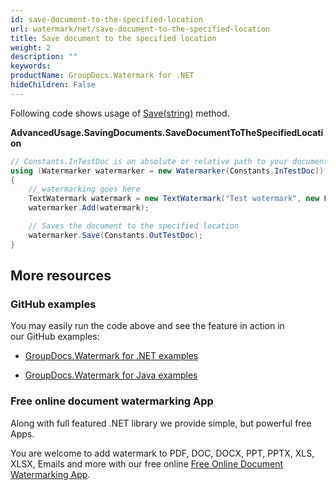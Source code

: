 ```yaml
---
id: save-document-to-the-specified-location
url: watermark/net/save-document-to-the-specified-location
title: Save document to the specified location
weight: 2
description: ""
keywords: 
productName: GroupDocs.Watermark for .NET
hideChildren: False
---
```

Following code shows usage of [Save(string)](https://apireference.groupdocs.com/net/watermark/groupdocs.watermark.watermarker/save/methods/4) method.

**AdvancedUsage.SavingDocuments.SaveDocumentToTheSpecifiedLocation**

```csharp
// Constants.InTestDoc is an absolute or relative path to your document. Ex: @"C:\Docs\test.doc"
using (Watermarker watermarker = new Watermarker(Constants.InTestDoc))
{
    // watermarking goes here
    TextWatermark watermark = new TextWatermark("Test watermark", new Font("Arial", 12));
    watermarker.Add(watermark);

    // Saves the document to the specified location
    watermarker.Save(Constants.OutTestDoc);
}
```

## More resources

### GitHub examples

You may easily run the code above and see the feature in action in our GitHub examples:

*   [GroupDocs.Watermark for .NET examples](https://github.com/groupdocs-watermark/GroupDocs.Watermark-for-.NET)
    
*   [GroupDocs.Watermark for Java examples](https://github.com/groupdocs-watermark/GroupDocs.Watermark-for-Java)
    

### Free online document watermarking App

Along with full featured .NET library we provide simple, but powerful free Apps.

You are welcome to add watermark to PDF, DOC, DOCX, PPT, PPTX, XLS, XLSX, Emails and more with our free online [Free Online Document Watermarking App](https://products.groupdocs.app/watermark).
